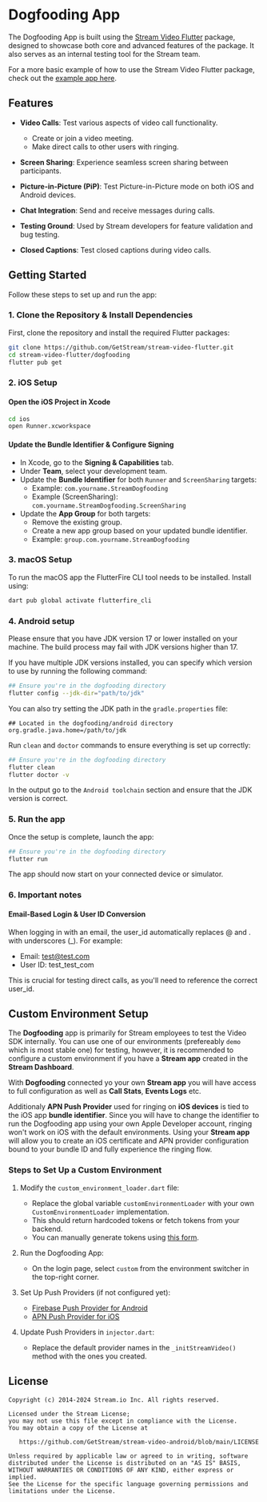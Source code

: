 # Dogfooding App

The Dogfooding App is built using the [Stream Video Flutter](https://pub.dev/packages/stream_video_flutter) package, designed to showcase both core and advanced features of the package. It also serves as an internal testing tool for the Stream team.

For a more basic example of how to use the Stream Video Flutter package, check out the [example app here](https://github.com/GetStream/stream-video-flutter/tree/main/packages/stream_video_flutter/example).

## Features

- **Video Calls**: Test various aspects of video call functionality.
    - Create or join a video meeting.
    - Make direct calls to other users with ringing.

- **Screen Sharing**: Experience seamless screen sharing between participants.

- **Picture-in-Picture (PiP)**: Test Picture-in-Picture mode on both iOS and Android devices.

- **Chat Integration**: Send and receive messages during calls.

- **Testing Ground**: Used by Stream developers for feature validation and bug testing.

- **Closed Captions**: Test closed captions during video calls.

## Getting Started

Follow these steps to set up and run the app:

### 1. Clone the Repository & Install Dependencies

First, clone the repository and install the required Flutter packages:

```bash
git clone https://github.com/GetStream/stream-video-flutter.git
cd stream-video-flutter/dogfooding
flutter pub get
```

### 2. iOS Setup

#### Open the iOS Project in Xcode

```bash
cd ios
open Runner.xcworkspace
```

#### Update the Bundle Identifier & Configure Signing

- In Xcode, go to the **Signing & Capabilities** tab.
- Under **Team**, select your development team.
- Update the **Bundle Identifier** for both `Runner` and `ScreenSharing` targets:
    - Example: `com.yourname.StreamDogfooding`
    - Example (ScreenSharing): `com.yourname.StreamDogfooding.ScreenSharing`
- Update the **App Group** for both targets:
    - Remove the existing group.
    - Create a new app group based on your updated bundle identifier.
    - Example: `group.com.yourname.StreamDogfooding`

### 3. macOS Setup

To run the macOS app the FlutterFire CLI tool needs to be installed. Install using:

```bash
dart pub global activate flutterfire_cli
```

### 4. Android setup

Please ensure that you have JDK version 17 or lower installed on your machine. The build process may fail with JDK versions higher than 17.

If you have multiple JDK versions installed, you can specify which version to use by running the following command:

```bash
## Ensure you're in the dogfooding directory
flutter config --jdk-dir="path/to/jdk"
```

You can also try setting the JDK path in the `gradle.properties` file:

```properties
## Located in the dogfooding/android directory
org.gradle.java.home=/path/to/jdk
```

Run `clean` and `doctor` commands to ensure everything is set up correctly:

```bash
## Ensure you're in the dogfooding directory
flutter clean
flutter doctor -v
```

In the output go to the `Android toolchain` section and ensure that the JDK version is correct.

### 5. Run the app

Once the setup is complete, launch the app:

```bash
## Ensure you're in the dogfooding directory
flutter run
```

The app should now start on your connected device or simulator.

### 6. Important notes

#### Email-Based Login & User ID Conversion

When logging in with an email, the user_id automatically replaces @ and . with underscores (_).
For example:

- Email: test@test.com
- User ID: test_test_com

This is crucial for testing direct calls, as you'll need to reference the correct user_id.

## Custom Environment Setup

The **Dogfooding** app is primarily for Stream employees to test the Video SDK internally. You can use one of our environments (prefereably `demo` which is most stable one) for testing, however, it is recommended to configure a custom environment if you have a **Stream app** created in the **Stream Dashboard**.

With **Dogfooding** connected yo your own **Stream app** you will have access to full configuration as well as **Call Stats**, **Events Logs** etc.

Additionaly **APN Push Provider** used for ringing on **iOS devices** is tied to the iOS app **bundle identifier**. Since you will have to change the identifier to run the Dogfooding app using your own Apple Developer account, ringing won't work on iOS with the default environments.
Using your **Stream app** will allow you to create an iOS certificate and APN provider configuration bound to your bundle ID and fully experience the ringing flow.

### Steps to Set Up a Custom Environment

1. Modify the `custom_environment_loader.dart` file:
    - Replace the global variable `customEnvironmentLoader` with your own `CustomEnvironmentLoader` implementation.
    - This should return hardcoded tokens or fetch tokens from your backend.
    - You can manually generate tokens using [this form](https://getstream.io/chat/docs/flutter-dart/tokens_and_authentication/#manually-generating-tokens).

2. Run the Dogfooding App:
    - On the login page, select `custom` from the environment switcher in the top-right corner.

3. Set Up Push Providers (if not configured yet):
    - [Firebase Push Provider for Android](https://getstream.io/video/docs/flutter/advanced/incoming-calls/providers-configuration/#creating-firebase-provider)
    - [APN Push Provider for iOS](https://getstream.io/video/docs/flutter/advanced/incoming-calls/providers-configuration/#creating-apns-provider)

4. Update Push Providers in `injector.dart`: 
    - Replace the default provider names in the `_initStreamVideo()` method with the ones you created.

## License

```
Copyright (c) 2014-2024 Stream.io Inc. All rights reserved.

Licensed under the Stream License;
you may not use this file except in compliance with the License.
You may obtain a copy of the License at

   https://github.com/GetStream/stream-video-android/blob/main/LICENSE

Unless required by applicable law or agreed to in writing, software
distributed under the License is distributed on an "AS IS" BASIS,
WITHOUT WARRANTIES OR CONDITIONS OF ANY KIND, either express or implied.
See the License for the specific language governing permissions and
limitations under the License.
```